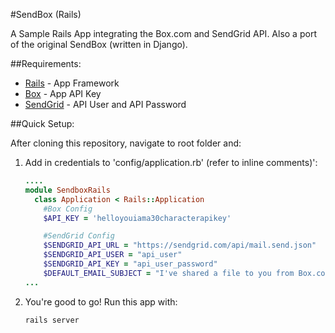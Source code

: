 #SendBox (Rails)

A Sample Rails App integrating the Box.com and SendGrid API.
Also a port of the original SendBox (written in Django).

##Requirements:

* [Rails](rubyonrails.org) - App Framework
* [Box](http://box.com)           - App API Key
* [SendGrid](http://sendgrid.com) - API User and API Password


##Quick Setup:

After cloning this repository, navigate to root folder and:

1. Add in credentials to 'config/application.rb' (refer to inline comments)':
	```ruby
	....
	module SendboxRails
	  class Application < Rails::Application
	    #Box Config
	    $API_KEY = 'helloyouiama30characterapikey'

	    #SendGrid Config
	    $SENDGRID_API_URL = "https://sendgrid.com/api/mail.send.json"
	    $SENDGRID_API_USER = "api_user"
	    $SENDGRID_API_KEY = "api_user_password"
	    $DEFAULT_EMAIL_SUBJECT = "I've shared a file to you from Box.com!"
	...
	```

2. You're good to go! Run this app with:
	```
	rails server
	```